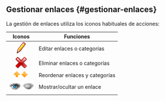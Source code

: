 ## Gestionar enlaces {#gestionar-enlaces}

La gestión de enlaces utiliza los iconos habituales de acciones:

| Iconos | Funciones |
| :-: | --- |
| <img src="../assets/graphics221.svg" width="32px"/> | Editar enlaces o categorías |
| <img src="../assets/images158.svg" width="32px"> | Eliminar enlaces o categorías |
| ![](../assets/images159.png) | Reordenar enlaces y categorías |
| ![](../assets/images161.png) ![](../assets/images160.png) | Mostrar/ocultar un enlace |

